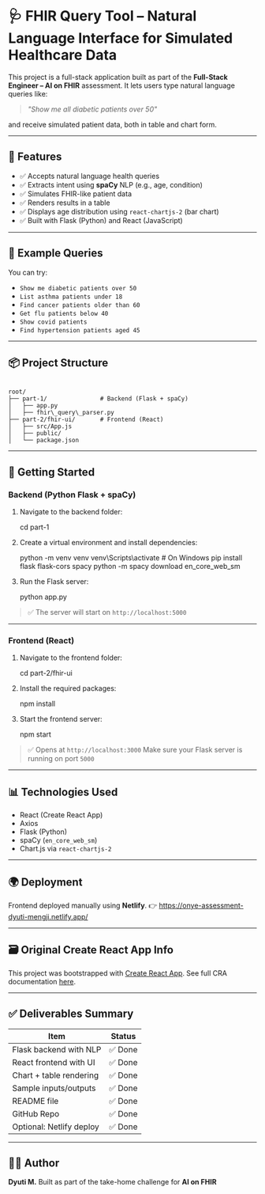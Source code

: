 
# 🩺 FHIR Query Tool – Natural Language Interface for Simulated Healthcare Data

This project is a full-stack application built as part of the **Full-Stack Engineer – AI on FHIR** assessment. It lets users type natural language queries like:

> _"Show me all diabetic patients over 50"_

and receive simulated patient data, both in table and chart form.

---

## 🧠 Features

- ✅ Accepts natural language health queries
- ✅ Extracts intent using **spaCy** NLP (e.g., age, condition)
- ✅ Simulates FHIR-like patient data
- ✅ Renders results in a table
- ✅ Displays age distribution using `react-chartjs-2` (bar chart)
- ✅ Built with Flask (Python) and React (JavaScript)

---

## 🧪 Example Queries

You can try:

- `Show me diabetic patients over 50`
- `List asthma patients under 18`
- `Find cancer patients older than 60`
- `Get flu patients below 40`
- `Show covid patients`
- `Find hypertension patients aged 45`

---

## 📦 Project Structure

```

root/
├── part-1/               # Backend (Flask + spaCy)
│   ├── app.py
│   ├── fhir\_query\_parser.py
├── part-2/fhir-ui/       # Frontend (React)
│   ├── src/App.js
│   ├── public/
│   └── package.json

````

---

## 🚀 Getting Started

### Backend (Python Flask + spaCy)

1. Navigate to the backend folder:

   cd part-1

2. Create a virtual environment and install dependencies:

   python -m venv venv
   venv\Scripts\activate          # On Windows
   pip install flask flask-cors spacy
   python -m spacy download en_core_web_sm
  
3. Run the Flask server:

   python app.py


> ✅ The server will start on `http://localhost:5000`

---

### Frontend (React)

1. Navigate to the frontend folder:

   cd part-2/fhir-ui

2. Install the required packages:

 
   npm install

3. Start the frontend server:

   npm start

> ✅ Opens at `http://localhost:3000`
> Make sure your Flask server is running on port `5000`

---

## 📊 Technologies Used

* React (Create React App)
* Axios
* Flask (Python)
* spaCy (`en_core_web_sm`)
* Chart.js via `react-chartjs-2`

---

## 🌍 Deployment

Frontend deployed manually using **Netlify**.
👉 https://onye-assessment-dyuti-mengji.netlify.app/

---

## 🗃 Original Create React App Info

This project was bootstrapped with [Create React App](https://github.com/facebook/create-react-app). See full CRA documentation [here](https://facebook.github.io/create-react-app/docs/getting-started).

---

## ✅ Deliverables Summary

| Item                     | Status |
| ------------------------ | ------ |
| Flask backend with NLP   | ✅ Done |
| React frontend with UI   | ✅ Done |
| Chart + table rendering  | ✅ Done |
| Sample inputs/outputs    | ✅ Done |
| README file              | ✅ Done |
| GitHub Repo              | ✅ Done |
| Optional: Netlify deploy | ✅ Done |

---

## 🧑‍⚕️ Author

**Dyuti M.**
Built as part of the take-home challenge for **AI on FHIR**


